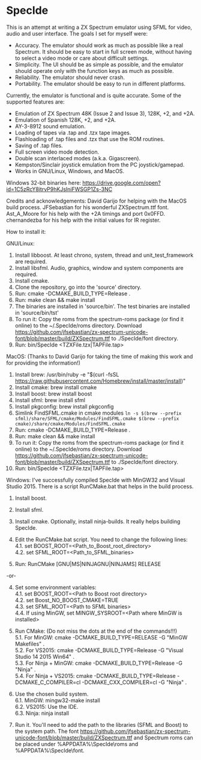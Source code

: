 # SpecIde

This is an attempt at writing a ZX Spectrum emulator using SFML for video, audio and user interface. The goals I set for myself were:
- Accuracy. The emulator should work as much as possible like a real Spectrum. It should be easy to start in full screen mode, without having to select a video mode or care about difficult settings.
- Simplicity. The UI should be as simple as possible, and the emulator should operate only with the function keys as much as possible.
- Reliability. The emulator should never crash.
- Portability. The emulator should be easy to run in different platforms.


Currently, the emulator is functional and is quite accurate. Some of the supported features are:

- Emulation of ZX Spectrum 48K (Issue 2 and Issue 3), 128K, +2, and +2A.
- Emulation of Spanish 128K, +2, and +2A.
- AY-3-8912 sound emulation.
- Loading of tapes via .tap and .tzx tape images.
- Flashloading of .tap files and .tzx that use the ROM routines.
- Saving of .tap files.
- Full screen video mode detection.
- Double scan interlaced modes (a.k.a. Gigascreen).
- Kempston/Sinclair joystick emulation from the PC joystick/gamepad.
- Works in GNU/Linux, Windows, and MacOS.

Windows 32-bit binaries here: https://drive.google.com/open?id=1C5zRcY8itrvP9hKJsIniFWSGP1Zs-3NC

Credits and acknowledgements:
David Garijo for helping with the MacOS build process.
JFSebastian for his wonderful ZXSpectrum.ttf font.
Ast_A_Moore for his help with the +2A timings and port 0x0FFD.
chernandezba for his help with the initial values for IR register.

How to install it:

GNU/Linux:
1. Install libboost. At least chrono, system, thread and unit_test_framework are required.
2. Install libsfml. Audio, graphics, window and system components are required.
3. Install cmake.
4. Clone the repository, go into the 'source' directory.
5. Run: cmake -DCMAKE_BUILD_TYPE=Release .
6. Run: make clean && make install
7. The binaries are installed in 'source/bin'. The test binaries are installed in 'source/bin/tst'
8. To run it: Copy the roms from the spectrum-roms package (or find it online)
   to the ~/.SpecIde/roms directory. Download https://github.com/jfsebastian/zx-spectrum-unicode-font/blob/master/build/ZXSpectrum.ttf to ./SpecIde/font directory.
9. Run: bin/SpecIde \<TZXFile.tzx|TAPFile.tap\>

MacOS: (Thanks to David Garijo for taking the time of making this work and for providing the information!)
1. Install brew: /usr/bin/ruby -e "$(curl -fsSL https://raw.githubusercontent.com/Homebrew/install/master/install)"
2. Install cmake: brew install cmake
3. Install boost: brew install boost
4. Install sfml: brew install sfml
5. Install pkgconfig: brew install pkgconfig
6. Simlink FindSFML.cmake in cmake modules `ln -s $(brew --prefix sfml)/share/SFML/cmake/Modules/FindSFML.cmake $(brew --prefix cmake)/share/cmake/Modules/FindSFML.cmake`
7. Run: cmake -DCMAKE_BUILD_TYPE=Release .
8. Run: make clean && make install
8. To run it: Copy the roms from the spectrum-roms package (or find it online)
   to the ~/.SpecIde/roms directory. Download https://github.com/jfsebastian/zx-spectrum-unicode-font/blob/master/build/ZXSpectrum.ttf to ./SpecIde/font directory.
10. Run: bin/SpecIde \<TZXFile.tzx|TAPFile.tap\>

Windows:
I've successfully compiled SpecIde with MinGW32 and Visual Studio 2015. There is a script RunCMake.bat that helps
in the build process.

1. Install boost.
2. Install sfml.
3. Install cmake. Optionally, install ninja-builds. It really helps building SpecIde.

4. Edit the RunCMake.bat script. You need to change the following lines:<br>
   4.1. set BOOST_ROOT=\<Path_to_Boost_root_directory\><br>
   4.2. set SFML_ROOT=\<Path_to_SFML_binaries\><br>
5. Run: RunCMake \[GNU|MS|NINJAGNU|NINJAMS\] RELEASE

-or-

4. Set some environment variables:<br>
   4.1. set BOOST_ROOT=\<Path to Boost root directory\><br>
   4.2. set Boost_NO_BOOST_CMAKE=TRUE<br>
   4.3. set SFML_ROOT=\<Path to SFML binaries\><br>
   4.4. If using MinGW, set MINGW_SYSROOT=\<Path where MinGW is installed\><br>
   
5. Run CMake: (Do not miss the dots at the end of the commands!!!)<br>
   5.1. For MinGW: cmake -DCMAKE_BUILD_TYPE=RELEASE -G "MinGW Makefiles" .<br>
   5.2. For VS2015: cmake -DCMAKE_BUILD_TYPE=Release -G "Visual Studio 14 2015 Win64" .<br>
   5.3. For Ninja + MinGW: cmake -DCMAKE_BUILD_TYPE=Release -G "Ninja" .<br>
   5.4. For Ninja + VS2015: cmake -DCMAKE_BUILD_TYPE=Release -DCMAKE_C_COMPILER=cl -DCMAKE_CXX_COMPILER=cl -G "Ninja" .<br>
  
6. Use the chosen build system.<br>
   6.1. MinGW: mingw32-make install<br>
   6.2. VS2015: Use the IDE.<br>
   6.3. Ninja: ninja install<br>
  
7. Run it. You'll need to add the path to the libraries (SFML and Boost) to the system path. The font https://github.com/jfsebastian/zx-spectrum-unicode-font/blob/master/build/ZXSpectrum.ttf and Spectrum roms can be placed under %APPDATA%\SpecIde\roms and %APPDATA%\SpecIde\font.
